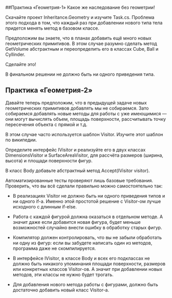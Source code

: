 ﻿##Практика «Геометрия-1»
Какое же наследование без геометрии!

Скачайте проект Inheritance.Geometry и изучите Task.cs. Проблема этого подхода в том, что каждый раз при добавлении нового типа тела придется менять метод в базовом классе.

Предположим вы знаете, что в планах добавить ещё много новых геометрических примитивов. В этом случае разумно сделать метод GetVolume абстрактным и переопределить его в классах Cube, Ball и Cyllinder.

Сделайте это!

В финальном решении не должно быть ни одного приведения типа.

## Практика «Геометрия-2»
Давайте теперь предположим, что в предыдущей задаче новых геометрических примитивов добавлять мы не собираемся. Зато собираемся добавлять новые методы для работы с уже имеющимися — они могут вычислять объем, площадь поверхности, рассчитывать точку пересечения объекта с прямой и т.д.

В этом случае часто используется шаблон Visitor. Изучите этот шаблон по википедии.

Определите интерфейс IVisitor и реализуйте его в двух классах DimensionsVisitor и SurfaceAreaVisitor, для рассчёта размеров (ширина, высота) и площади поверхности фигур.

В класс Body добавьте абстрактный метод Accept(IVisitor visitor).

Автоматизированные тесты проверяют лишь базовые требования. Проверить, что вы всё сделали правильно можно самостоятельно так:

* В реализациях Visitor не должно быть ни одного приведения типов и ни одного if-а. Именно этой простотой решение с Visitor-ом лучше исходного с длинным if-else.

* Работа с каждой фигурой должна оказаться в отдельном методе. А значит даже если добавится новая фигура, будет меньше возможностей случайно внести ошибку в обработку старых фигур.

* Компилятор должен контролировать, что вы не забыли обработать ни одну из фигур: если вы забудете написать один из методов, программа даже не скомпилируется.

* В интерфейсе IVisitor, в классе Body и всех его подклассах не должно быть никакого упоминания площади поверхности, размеров или конкретных классов Visitor-ов. А значит при добавлении новых методов, эти классы не нужно будет трогать.

* Для добавления нового метода работы с фигурами, должно быть достаточно добавить новый класс Visitor-а.